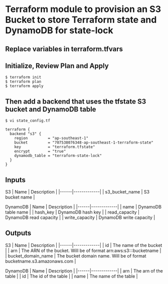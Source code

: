 # Terraform module to provision an S3 Bucket to store Terraform state and DynamoDB for state-lock

## Replace variables in terraform.tfvars

## Initialize, Review Plan and Apply
```
$ terraform init
$ terraform plan
$ terraform apply
```

## Then add a backend that uses the tfstate S3 bucket and DynamoDB table
```
$ vi state_config.tf
```
```
terraform {
  backend "s3" {
    region         = "ap-southeast-1"
    bucket         = "707538076348-ap-southeast-1-terraform-state"
    key            = "terraform.tfstate"
    encrypt        = "true"
    dynamodb_table = "terraform-state-lock"
  }
}
```

## Inputs
S3
| Name | Description |
|------|-------------|
| s3_bucket_name | S3 bucket name |
 
DynamoDB
| Name | Description |
|------|-------------|
| name | DynamoDB table name |
| hash_key | DynamoDB hash key |
| read_capacity | DynamoDB read capacity |
| write_capacity | DynamoDB write capacity |

## Outputs
S3
| Name | Description |
|------|-------------|
| id | The name of the bucket |
| arn | The ARN of the bucket. Will be of format arn:aws:s3:::bucketname |
| bucket_domain_name | The bucket domain name. Will be of format bucketname.s3.amazonaws.com |

DynamoDB
| Name | Description |
|------|-------------|
| arn | The arn of the table |
| id | The id of the table |
| name | The name of the table |